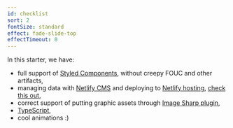 ```yaml
---
id: checklist
sort: 2
fontSize: standard
effect: fade-slide-top
effectTimeout: 0
---
```


In this starter, we have:

* full support of [Styled Components](https://www.styled-components.com/), without creepy FOUC and other artifacts,
* managing data with [Netlify CMS](https://www.netlifycms.org/) and deploying to [Netlify hosting](https://www.netlify.com/), [check this out](/admin),
* correct support of putting graphic assets through [Image Sharp plugin](https://www.gatsbyjs.org/packages/gatsby-plugin-sharp/),
* [TypeScript](http://www.typescriptlang.org/),
* cool animations :)
